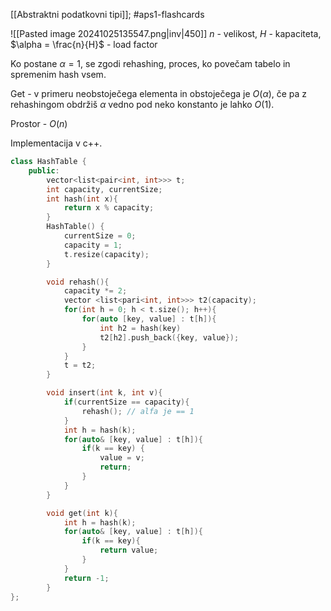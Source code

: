 [[Abstraktni podatkovni tipi]]; #aps1-flashcards 

![[Pasted image 20241025135547.png|inv|450]]
$n$ - velikost, $H$ - kapaciteta, $\alpha = \frac{n}{H}$ - load factor

Ko postane $\alpha = 1$, se zgodi rehashing, proces, ko povečam tabelo in spremenim hash vsem.

Get - v primeru neobstoječega elementa in obstoječega je $O(\alpha)$, če pa z rehashingom obdržiš $\alpha$ vedno pod neko konstanto je lahko $O(1)$.

Prostor - $O(n)$

Implementacija v c++. 

```C++
class HashTable {
	public:
		vector<list<pair<int, int>>> t;
		int capacity, currentSize;
		int hash(int x){
			return x % capacity;
		}
		HashTable() {
			currentSize = 0;
			capacity = 1;
			t.resize(capacity);
		}

		void rehash(){
			capacity *= 2;
			vector <list<pari<int, int>>> t2(capacity);
			for(int h = 0; h < t.size(); h++){
				for(auto [key, value] : t[h]){
					int h2 = hash(key)
					t2[h2].push_back({key, value});
				}
			}
			t = t2;
		}

		void insert(int k, int v){
			if(currentSize == capacity){
				rehash(); // alfa je == 1
			}
			int h = hash(k);
			for(auto& [key, value] : t[h]){
				if(k == key) {
					value = v;
					return;
				}
			}
		}

		void get(int k){
			int h = hash(k);
			for(auto& [key, value] : t[h]){
				if(k == key){
					return value;
				}
			}
			return -1;
		}
};
```
